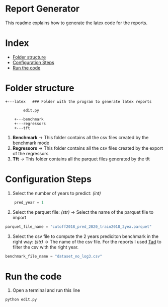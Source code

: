 # Report Generator
This readme explains how to generate the latex code for the reports. 

# Index

- [Folder structure](#folder-structure)
- [Configuration Steps](#configuration-steps)
- [Run the code](#run-the-code)

# Folder structure

```
+---latex   ### Folder with the program to generate latex reports
    
        edit.py
        
    +---benchmark
    +---regressors
    +---tft
```

1. **Benchmark** -> This folder contains all the csv files created by the benchmark mode
2. **Regressors** -> This folder contains all the csv files created by the export of the regressors
3. **Tft** -> This folder contains all the parquet files generated by the tft

# Configuration Steps
1. Select the number of years to predict: *(int)*
```python
    pred_year = 1
```

2. Select the parquet file: *(str)* -> Select the name of the parquet file to import
```python
parquet_file_name = "cutoff2018_pred_2020_train2018_2yea.parquet"
```

3. Select the csv file to compute the 2 years prediciton benchmark in the right way: *(str)* -> The name of the csv file.
For the reports I used [Tad](https://www.tadviewer.com/) to filter the csv with the right year.
```python
benchmark_file_name = "dataset_no_log3.csv"
```

# Run the code
1. Open a terminal and run this line
```
python edit.py
```

    
